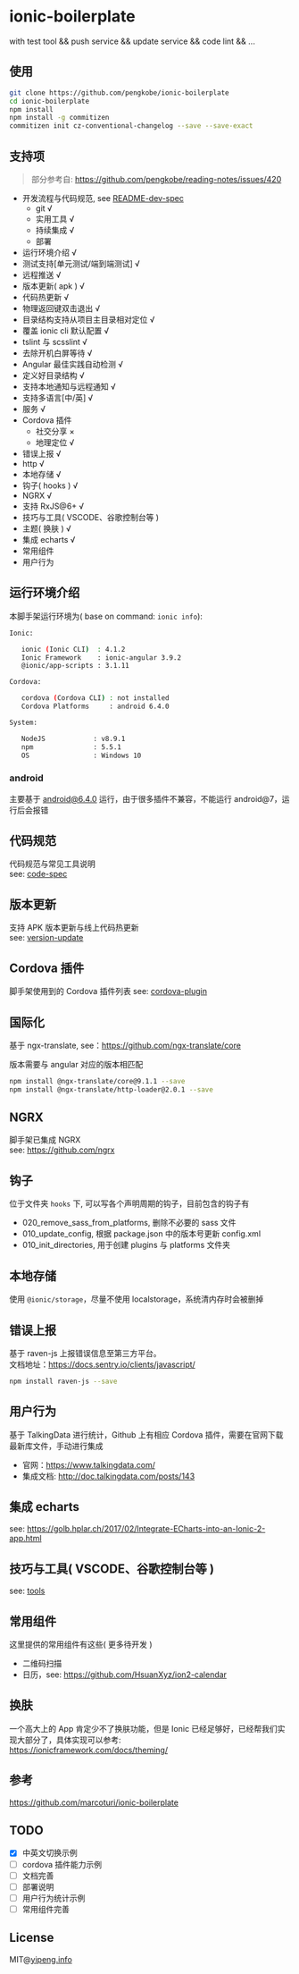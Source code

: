 # ionic-boilerplate

with test tool &amp;&amp; push service &amp;&amp; update service &amp;&amp; code lint &amp;&amp; ...

## 使用

```bash
git clone https://github.com/pengkobe/ionic-boilerplate
cd ionic-boilerplate
npm install
npm install -g commitizen
commitizen init cz-conventional-changelog --save --save-exact
```

## 支持项

> 部分参考自: https://github.com/pengkobe/reading-notes/issues/420

- 开发流程与代码规范, see [README-dev-spec](./doc/code-spec.md)
  - git √
  - 实用工具 √
  - 持续集成 √
  - 部署
- 运行环境介绍 √
- 测试支持[单元测试/端到端测试] √
- 远程推送 √
- 版本更新( apk ) √
- 代码热更新 √
- 物理返回键双击退出 √
- 目录结构支持从项目主目录相对定位 √
- 覆盖 ionic cli 默认配置 √
- tslint 与 scsslint √
- 去除开机白屏等待 √
- Angular 最佳实践自动检测 √
- 定义好目录结构 √
- 支持本地通知与远程通知 √
- 支持多语言[中/英] √
- 服务 √
- Cordova 插件
  - 社交分享 ×
  - 地理定位 √
- 错误上报 √
- http √
- 本地存储 √
- 钩子( hooks ) √
- NGRX √
- 支持 RxJS@6+ √
- 技巧与工具( VSCODE、谷歌控制台等 )
- 主题( 换肤 ) √
- 集成 echarts √
- 常用组件
- 用户行为

## 运行环境介绍

本脚手架运行环境为( base on command: `ionic info`):

```bash
Ionic:

   ionic (Ionic CLI)  : 4.1.2
   Ionic Framework    : ionic-angular 3.9.2
   @ionic/app-scripts : 3.1.11

Cordova:

   cordova (Cordova CLI) : not installed
   Cordova Platforms     : android 6.4.0

System:

   NodeJS            : v8.9.1
   npm               : 5.5.1
   OS                : Windows 10
```

### android

主要基于 android@6.4.0 运行，由于很多插件不兼容，不能运行 android@7，运行后会报错

## 代码规范

代码规范与常见工具说明  
see: [code-spec](./doc/code-spec.md)

## 版本更新

支持 APK 版本更新与线上代码热更新  
see: [version-update](./doc/version-update.md)

## Cordova 插件

脚手架使用到的 Cordova 插件列表
see: [cordova-plugin](./doc/cordova-plugin.md)

## 国际化

基于 ngx-translate, see：https://github.com/ngx-translate/core

版本需要与 angular 对应的版本相匹配

```bash
npm install @ngx-translate/core@9.1.1 --save
npm install @ngx-translate/http-loader@2.0.1 --save
```

## NGRX

脚手架已集成 NGRX  
see: https://github.com/ngrx

## 钩子

位于文件夹 `hooks` 下, 可以写各个声明周期的钩子，目前包含的钩子有

- 020_remove_sass_from_platforms, 删除不必要的 sass 文件
- 010_update_config, 根据 package.json 中的版本号更新 config.xml
- 010_init_directories, 用于创建 plugins 与 platforms 文件夹

## 本地存储

使用 `@ionic/storage`，尽量不使用 localstorage，系统清内存时会被删掉

## 错误上报

基于 raven-js 上报错误信息至第三方平台。  
文档地址：https://docs.sentry.io/clients/javascript/

```bash
npm install raven-js --save
```

## 用户行为

基于 TalkingData 进行统计，Github 上有相应 Cordova 插件，需要在官网下载最新库文件，手动进行集成

- 官网：https://www.talkingdata.com/
- 集成文档: http://doc.talkingdata.com/posts/143

## 集成 echarts

see: https://golb.hplar.ch/2017/02/Integrate-ECharts-into-an-Ionic-2-app.html

## 技巧与工具( VSCODE、谷歌控制台等 )

see: [tools](./doc/tools.md)

## 常用组件

这里提供的常用组件有这些( 更多待开发 )

- 二维码扫描
- 日历，see: https://github.com/HsuanXyz/ion2-calendar

## 换肤

一个高大上的 App 肯定少不了换肤功能，但是 Ionic 已经足够好，已经帮我们实现大部分了，具体实现可以参考:  
https://ionicframework.com/docs/theming/

## 参考

https://github.com/marcoturi/ionic-boilerplate

## TODO

- [x] 中英文切换示例
- [ ] cordova 插件能力示例
- [ ] 文档完善
- [ ] 部署说明
- [ ] 用户行为统计示例
- [ ] 常用组件完善

## License

MIT@[yipeng.info](https://yipeng.info)
